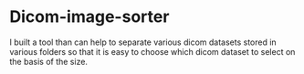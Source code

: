 # Dicom-image-sorter
I built a tool than can help to separate various dicom datasets stored in various folders so that it is easy to choose which dicom dataset to select on the basis of the size. 
